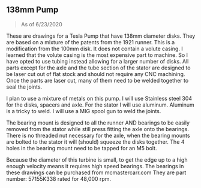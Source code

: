 ## 138mm Pump

> As of 6/23/2020

These are drawings for a Tesla Pump that have 138mm diameter disks. They are based on a mixture of the patents from the 1921 runner. This is a modification from the 100mm disk. It does not contain a volute casing. I learned that the volute casing is the most expensive part to machine. So I have opted to use tubing instead allowing for a larger number of disks. All parts except for the axle and the tube section of the stator are designed to be laser cut out of flat stock and should not require any CNC machining. Once the parts are laser cut, many of them need to be welded together to seal the joints. 

I plan to use a mixture of metals on this pump. I will use Stainless steel 304 for the disks, spacers and axle. For the stator I will use aluminum. Aluminum is a tricky to weld. I will use a MIG spool gun to weld the joints.

The bearing mount is designed to all the runner AND bearings to be easily removed from the stator while still press fitting the axle onto the bearings. There is no threaded nut necessary for the axle, when the bearing mounts are bolted to the stator it will (should) squeeze the disks together. The 4 holes in the bearing mount need to be tapped for an M5 bolt.

Because the diameter of this turbine is small, to get the edge up to a high enough velocity means it requires high speed bearings. The bearings in these drawings can be purchased from mcmastercarr.com They are part number: 57155K338 rated for 48,000 rpm. 
